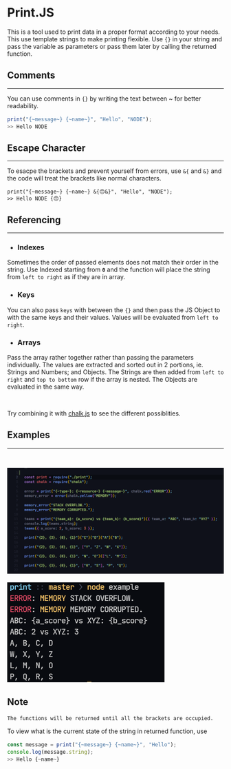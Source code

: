 # Print.JS

This is a tool used to print data in a proper format according to your needs.
<br>
This use template strings to make printing flexible. Use `{}` in your string and pass the variable as parameters or pass them later by calling the returned function.

## Comments

---

You can use comments in `{}` by writing the text between ~ for better readability.

```Javascript
print("{~message~} {~name~}", "Hello", "NODE");
>> Hello NODE
```

## Escape Character

---

To esacpe the brackets and prevent yourself from errors, use `&{` and `&}`
and the code will treat the brackets like normal characters.

```
print("{~message~} {~name~} &{🙃&}", "Hello", "NODE");
>> Hello NODE {🙃}
```

## Referencing

---

-   ### Indexes

Sometimes the order of passed elements does not match their order in the string. Use Indexed starting from **`0`** and the function will place the string from `left to right` as if they are in array.

-   ### Keys

You can also pass `keys` with between the `{}` and then pass the JS Object to
with the same keys and their values. Values will be evaluated from `left to right`.

-   ### Arrays

Pass the array rather together rather than passing the parameters individually. The values are extracted and sorted out in 2 portions, ie. Strings and Numbers; and Objects. The Strings are then added from `left to right` and `top to bottom` row if the array is nested. The Objects are evaluated in the same way.

<br>

Try combining it with [chalk.js][chalk] to see the different possiblities.

## Examples

---

<br>

![Code Example][print_example]
<br><br>
![Console Output][print_console]

[chalk]: https://www.npmjs.com/package/chalk
[print_example]: ./media/print_example.png
[print_console]: ./media/print_console.png

## Note

```
The functions will be returned until all the brackets are occupied.
```

To view what is the current state of the string in returned function, use

```Javascript
const message = print("{~message~} {~name~}", "Hello");
console.log(message.string);
>> Hello {~name~}
```
